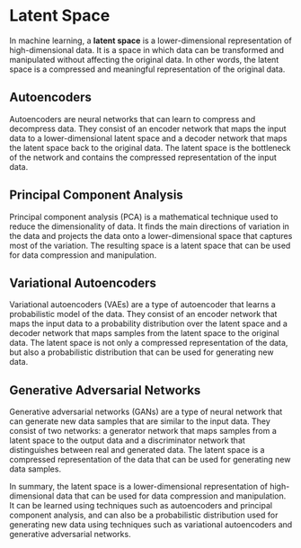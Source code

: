 # Latent Space

In machine learning, a **latent space** is a lower-dimensional representation of high-dimensional data. It is a space in which data can be transformed and manipulated without affecting the original data. In other words, the latent space is a compressed and meaningful representation of the original data.

## Autoencoders

Autoencoders are neural networks that can learn to compress and decompress data. They consist of an encoder network that maps the input data to a lower-dimensional latent space and a decoder network that maps the latent space back to the original data. The latent space is the bottleneck of the network and contains the compressed representation of the input data.

## Principal Component Analysis

Principal component analysis (PCA) is a mathematical technique used to reduce the dimensionality of data. It finds the main directions of variation in the data and projects the data onto a lower-dimensional space that captures most of the variation. The resulting space is a latent space that can be used for data compression and manipulation.

## Variational Autoencoders

Variational autoencoders (VAEs) are a type of autoencoder that learns a probabilistic model of the data. They consist of an encoder network that maps the input data to a probability distribution over the latent space and a decoder network that maps samples from the latent space to the original data. The latent space is not only a compressed representation of the data, but also a probabilistic distribution that can be used for generating new data.

## Generative Adversarial Networks

Generative adversarial networks (GANs) are a type of neural network that can generate new data samples that are similar to the input data. They consist of two networks: a generator network that maps samples from a latent space to the output data and a discriminator network that distinguishes between real and generated data. The latent space is a compressed representation of the data that can be used for generating new data samples.

In summary, the latent space is a lower-dimensional representation of high-dimensional data that can be used for data compression and manipulation. It can be learned using techniques such as autoencoders and principal component analysis, and can also be a probabilistic distribution used for generating new data using techniques such as variational autoencoders and generative adversarial networks.

